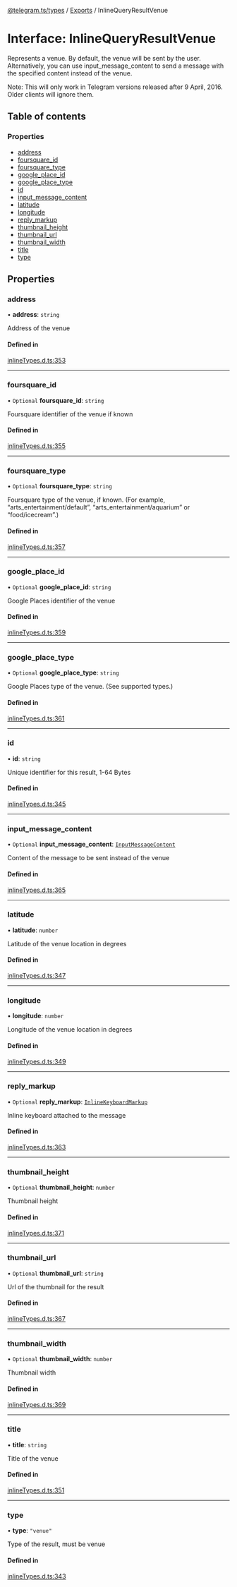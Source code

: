 [@telegram.ts/types](../README.md) / [Exports](../modules.md) / InlineQueryResultVenue

# Interface: InlineQueryResultVenue

Represents a venue. By default, the venue will be sent by the user. Alternatively, you can use input_message_content to send a message with the specified content instead of the venue.

Note: This will only work in Telegram versions released after 9 April, 2016. Older clients will ignore them.

## Table of contents

### Properties

- [address](InlineQueryResultVenue.md#address)
- [foursquare\_id](InlineQueryResultVenue.md#foursquare_id)
- [foursquare\_type](InlineQueryResultVenue.md#foursquare_type)
- [google\_place\_id](InlineQueryResultVenue.md#google_place_id)
- [google\_place\_type](InlineQueryResultVenue.md#google_place_type)
- [id](InlineQueryResultVenue.md#id)
- [input\_message\_content](InlineQueryResultVenue.md#input_message_content)
- [latitude](InlineQueryResultVenue.md#latitude)
- [longitude](InlineQueryResultVenue.md#longitude)
- [reply\_markup](InlineQueryResultVenue.md#reply_markup)
- [thumbnail\_height](InlineQueryResultVenue.md#thumbnail_height)
- [thumbnail\_url](InlineQueryResultVenue.md#thumbnail_url)
- [thumbnail\_width](InlineQueryResultVenue.md#thumbnail_width)
- [title](InlineQueryResultVenue.md#title)
- [type](InlineQueryResultVenue.md#type)

## Properties

### address

• **address**: `string`

Address of the venue

#### Defined in

[inlineTypes.d.ts:353](https://github.com/telegramsjs/types/blob/d08200f/src/inlineTypes.d.ts#L353)

___

### foursquare\_id

• `Optional` **foursquare\_id**: `string`

Foursquare identifier of the venue if known

#### Defined in

[inlineTypes.d.ts:355](https://github.com/telegramsjs/types/blob/d08200f/src/inlineTypes.d.ts#L355)

___

### foursquare\_type

• `Optional` **foursquare\_type**: `string`

Foursquare type of the venue, if known. (For example, “arts_entertainment/default”, “arts_entertainment/aquarium” or “food/icecream”.)

#### Defined in

[inlineTypes.d.ts:357](https://github.com/telegramsjs/types/blob/d08200f/src/inlineTypes.d.ts#L357)

___

### google\_place\_id

• `Optional` **google\_place\_id**: `string`

Google Places identifier of the venue

#### Defined in

[inlineTypes.d.ts:359](https://github.com/telegramsjs/types/blob/d08200f/src/inlineTypes.d.ts#L359)

___

### google\_place\_type

• `Optional` **google\_place\_type**: `string`

Google Places type of the venue. (See supported types.)

#### Defined in

[inlineTypes.d.ts:361](https://github.com/telegramsjs/types/blob/d08200f/src/inlineTypes.d.ts#L361)

___

### id

• **id**: `string`

Unique identifier for this result, 1-64 Bytes

#### Defined in

[inlineTypes.d.ts:345](https://github.com/telegramsjs/types/blob/d08200f/src/inlineTypes.d.ts#L345)

___

### input\_message\_content

• `Optional` **input\_message\_content**: [`InputMessageContent`](../modules.md#inputmessagecontent)

Content of the message to be sent instead of the venue

#### Defined in

[inlineTypes.d.ts:365](https://github.com/telegramsjs/types/blob/d08200f/src/inlineTypes.d.ts#L365)

___

### latitude

• **latitude**: `number`

Latitude of the venue location in degrees

#### Defined in

[inlineTypes.d.ts:347](https://github.com/telegramsjs/types/blob/d08200f/src/inlineTypes.d.ts#L347)

___

### longitude

• **longitude**: `number`

Longitude of the venue location in degrees

#### Defined in

[inlineTypes.d.ts:349](https://github.com/telegramsjs/types/blob/d08200f/src/inlineTypes.d.ts#L349)

___

### reply\_markup

• `Optional` **reply\_markup**: [`InlineKeyboardMarkup`](InlineKeyboardMarkup.md)

Inline keyboard attached to the message

#### Defined in

[inlineTypes.d.ts:363](https://github.com/telegramsjs/types/blob/d08200f/src/inlineTypes.d.ts#L363)

___

### thumbnail\_height

• `Optional` **thumbnail\_height**: `number`

Thumbnail height

#### Defined in

[inlineTypes.d.ts:371](https://github.com/telegramsjs/types/blob/d08200f/src/inlineTypes.d.ts#L371)

___

### thumbnail\_url

• `Optional` **thumbnail\_url**: `string`

Url of the thumbnail for the result

#### Defined in

[inlineTypes.d.ts:367](https://github.com/telegramsjs/types/blob/d08200f/src/inlineTypes.d.ts#L367)

___

### thumbnail\_width

• `Optional` **thumbnail\_width**: `number`

Thumbnail width

#### Defined in

[inlineTypes.d.ts:369](https://github.com/telegramsjs/types/blob/d08200f/src/inlineTypes.d.ts#L369)

___

### title

• **title**: `string`

Title of the venue

#### Defined in

[inlineTypes.d.ts:351](https://github.com/telegramsjs/types/blob/d08200f/src/inlineTypes.d.ts#L351)

___

### type

• **type**: ``"venue"``

Type of the result, must be venue

#### Defined in

[inlineTypes.d.ts:343](https://github.com/telegramsjs/types/blob/d08200f/src/inlineTypes.d.ts#L343)
